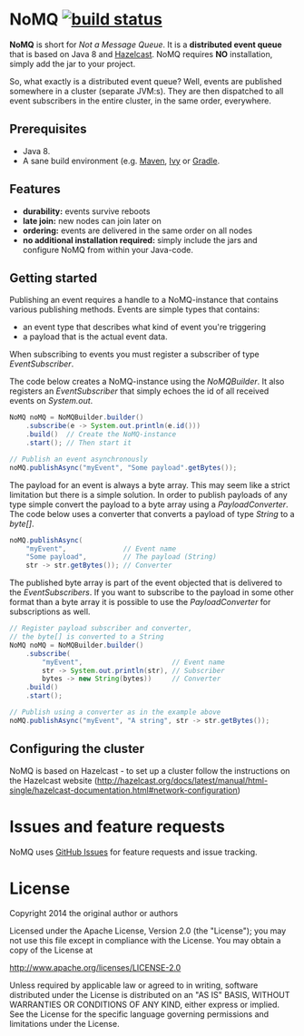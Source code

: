 # NoMQ [![build status](https://secure.travis-ci.org/wassgren/NoMQ.png)](http://travis-ci.org/wassgren/NoMQ)

__NoMQ__ is short for _Not a Message Queue_. It is a __distributed event queue__ that is based on Java 8 and
[Hazelcast](http://hazelcast.org/). NoMQ requires __NO__ installation, simply add the jar to your project.

So, what exactly is a distributed event queue? Well, events are published somewhere in a cluster (separate JVM:s). They are then
dispatched to all event subscribers in the entire cluster, in the same order, everywhere.

## Prerequisites
* Java 8.
* A sane build environment (e.g. [Maven](http://maven.apache.org/), [Ivy](https://ant.apache.org/ivy/) or [Gradle](http://www.gradle.org/).

## Features
 * __durability:__ events survive reboots
 * __late join:__ new nodes can join later on
 * __ordering:__ events are delivered in the same order on all nodes
 * __no additional installation required:__ simply include the jars and configure NoMQ from within your Java-code.

## Getting started
Publishing an event requires a handle to a NoMQ-instance that contains various publishing methods. Events are simple types that
contains:
* an event type that describes what kind of event you're triggering
* a payload that is the actual event data.

When subscribing to events you must register a subscriber of type _EventSubscriber_.

The code below creates a NoMQ-instance using the _NoMQBuilder_. It also registers an _EventSubscriber_ that simply echoes the id
of all received events on _System.out_.

```java
NoMQ noMQ = NoMQBuilder.builder()
    .subscribe(e -> System.out.println(e.id()))
    .build()  // Create the NoMQ-instance
    .start(); // Then start it

// Publish an event asynchronously
noMQ.publishAsync("myEvent", "Some payload".getBytes());
```

The payload for an event is always a byte array. This may seem like a strict limitation but there is a simple solution. In order
to publish payloads of any type simple convert the payload to a byte array using a _PayloadConverter_. The code below uses a
converter that converts a payload of type _String_ to a _byte[]_.

```java
noMQ.publishAsync(
    "myEvent",              // Event name
    "Some payload",         // The payload (String)
    str -> str.getBytes()); // Converter
```

The published byte array is part of the event objected that is delivered to the _EventSubscribers_. If you want to subscribe to
the payload in some other format than a byte array it is possible to use the _PayloadConverter_ for
subscriptions as well.

```java
// Register payload subscriber and converter,
// the byte[] is converted to a String
NoMQ noMQ = NoMQBuilder.builder()
    .subscribe(
        "myEvent",                      // Event name
        str -> System.out.println(str), // Subscriber
        bytes -> new String(bytes))     // Converter
    .build()
    .start();

// Publish using a converter as in the example above
noMQ.publishAsync("myEvent", "A string", str -> str.getBytes());
```

## Configuring the cluster
NoMQ is based on Hazelcast - to set up a cluster follow the instructions on the Hazelcast website
(http://hazelcast.org/docs/latest/manual/html-single/hazelcast-documentation.html#network-configuration)

# Issues and feature requests
NoMQ uses [GitHub Issues](https://github.com/wassgren/NoMQ/issues) for feature requests and issue tracking.

# License
   Copyright 2014 the original author or authors

   Licensed under the Apache License, Version 2.0 (the "License");
   you may not use this file except in compliance with the License.
   You may obtain a copy of the License at

   http://www.apache.org/licenses/LICENSE-2.0

   Unless required by applicable law or agreed to in writing, software
   distributed under the License is distributed on an "AS IS" BASIS,
   WITHOUT WARRANTIES OR CONDITIONS OF ANY KIND, either express or implied.
   See the License for the specific language governing permissions and
   limitations under the License.
